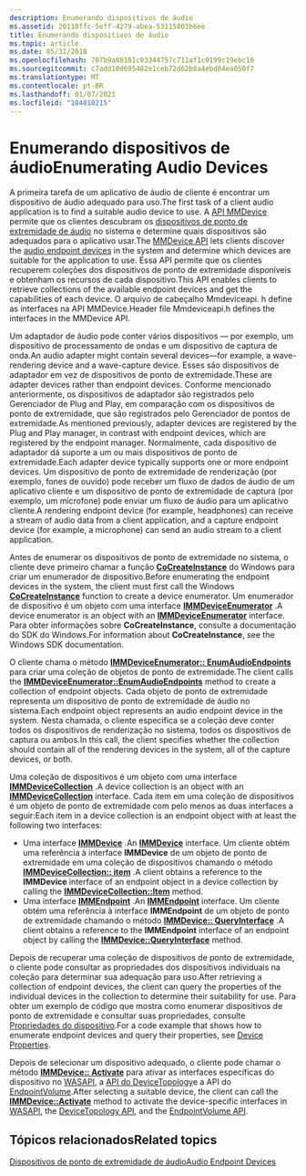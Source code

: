 ```yaml
---
description: Enumerando dispositivos de áudio
ms.assetid: 20110ffc-5eff-4279-abea-53115803b6ee
title: Enumerando dispositivos de áudio
ms.topic: article
ms.date: 05/31/2018
ms.openlocfilehash: 707b9a88181c83344757c711af1c0199c19ebc16
ms.sourcegitcommit: c7add10d695482e1ceb72d62b8a4ebd84ea050f7
ms.translationtype: MT
ms.contentlocale: pt-BR
ms.lasthandoff: 01/07/2021
ms.locfileid: "104010215"
---
```

# <a name="enumerating-audio-devices"></a><span data-ttu-id="31e38-103">Enumerando dispositivos de áudio</span><span class="sxs-lookup"><span data-stu-id="31e38-103">Enumerating Audio Devices</span></span>

<span data-ttu-id="31e38-104">A primeira tarefa de um aplicativo de áudio de cliente é encontrar um dispositivo de áudio adequado para uso.</span><span class="sxs-lookup"><span data-stu-id="31e38-104">The first task of a client audio application is to find a suitable audio device to use.</span></span> <span data-ttu-id="31e38-105">A [API MMDevice](mmdevice-api.md) permite que os clientes descubram os [dispositivos de ponto de extremidade de áudio](audio-endpoint-devices.md) no sistema e determine quais dispositivos são adequados para o aplicativo usar.</span><span class="sxs-lookup"><span data-stu-id="31e38-105">The [MMDevice API](mmdevice-api.md) lets clients discover the [audio endpoint devices](audio-endpoint-devices.md) in the system and determine which devices are suitable for the application to use.</span></span> <span data-ttu-id="31e38-106">Essa API permite que os clientes recuperem coleções dos dispositivos de ponto de extremidade disponíveis e obtenham os recursos de cada dispositivo.</span><span class="sxs-lookup"><span data-stu-id="31e38-106">This API enables clients to retrieve collections of the available endpoint devices and get the capabilities of each device.</span></span> <span data-ttu-id="31e38-107">O arquivo de cabeçalho Mmdeviceapi. h define as interfaces na API MMDevice.</span><span class="sxs-lookup"><span data-stu-id="31e38-107">Header file Mmdeviceapi.h defines the interfaces in the MMDevice API.</span></span>

<span data-ttu-id="31e38-108">Um adaptador de áudio pode conter vários dispositivos — por exemplo, um dispositivo de processamento de ondas e um dispositivo de captura de onda.</span><span class="sxs-lookup"><span data-stu-id="31e38-108">An audio adapter might contain several devices—for example, a wave-rendering device and a wave-capture device.</span></span> <span data-ttu-id="31e38-109">Esses são dispositivos de adaptador em vez de dispositivos de ponto de extremidade.</span><span class="sxs-lookup"><span data-stu-id="31e38-109">These are adapter devices rather than endpoint devices.</span></span> <span data-ttu-id="31e38-110">Conforme mencionado anteriormente, os dispositivos de adaptador são registrados pelo Gerenciador de Plug and Play, em comparação com os dispositivos de ponto de extremidade, que são registrados pelo Gerenciador de pontos de extremidade.</span><span class="sxs-lookup"><span data-stu-id="31e38-110">As mentioned previously, adapter devices are registered by the Plug and Play manager, in contrast with endpoint devices, which are registered by the endpoint manager.</span></span> <span data-ttu-id="31e38-111">Normalmente, cada dispositivo de adaptador dá suporte a um ou mais dispositivos de ponto de extremidade.</span><span class="sxs-lookup"><span data-stu-id="31e38-111">Each adapter device typically supports one or more endpoint devices.</span></span> <span data-ttu-id="31e38-112">Um dispositivo de ponto de extremidade de renderização (por exemplo, fones de ouvido) pode receber um fluxo de dados de áudio de um aplicativo cliente e um dispositivo de ponto de extremidade de captura (por exemplo, um microfone) pode enviar um fluxo de áudio para um aplicativo cliente.</span><span class="sxs-lookup"><span data-stu-id="31e38-112">A rendering endpoint device (for example, headphones) can receive a stream of audio data from a client application, and a capture endpoint device (for example, a microphone) can send an audio stream to a client application.</span></span>

<span data-ttu-id="31e38-113">Antes de enumerar os dispositivos de ponto de extremidade no sistema, o cliente deve primeiro chamar a função [**CoCreateInstance**](/windows/desktop/api/combaseapi/nf-combaseapi-cocreateinstance) do Windows para criar um enumerador de dispositivo.</span><span class="sxs-lookup"><span data-stu-id="31e38-113">Before enumerating the endpoint devices in the system, the client must first call the Windows [**CoCreateInstance**](/windows/desktop/api/combaseapi/nf-combaseapi-cocreateinstance) function to create a device enumerator.</span></span> <span data-ttu-id="31e38-114">Um enumerador de dispositivo é um objeto com uma interface [**IMMDeviceEnumerator**](/windows/desktop/api/Mmdeviceapi/nn-mmdeviceapi-immdeviceenumerator) .</span><span class="sxs-lookup"><span data-stu-id="31e38-114">A device enumerator is an object with an [**IMMDeviceEnumerator**](/windows/desktop/api/Mmdeviceapi/nn-mmdeviceapi-immdeviceenumerator) interface.</span></span> <span data-ttu-id="31e38-115">Para obter informações sobre **CoCreateInstance**, consulte a documentação do SDK do Windows.</span><span class="sxs-lookup"><span data-stu-id="31e38-115">For information about **CoCreateInstance**, see the Windows SDK documentation.</span></span>

<span data-ttu-id="31e38-116">O cliente chama o método [**IMMDeviceEnumerator:: EnumAudioEndpoints**](/windows/desktop/api/Mmdeviceapi/nf-mmdeviceapi-immdeviceenumerator-enumaudioendpoints) para criar uma coleção de objetos de ponto de extremidade.</span><span class="sxs-lookup"><span data-stu-id="31e38-116">The client calls the [**IMMDeviceEnumerator::EnumAudioEndpoints**](/windows/desktop/api/Mmdeviceapi/nf-mmdeviceapi-immdeviceenumerator-enumaudioendpoints) method to create a collection of endpoint objects.</span></span> <span data-ttu-id="31e38-117">Cada objeto de ponto de extremidade representa um dispositivo de ponto de extremidade de áudio no sistema.</span><span class="sxs-lookup"><span data-stu-id="31e38-117">Each endpoint object represents an audio endpoint device in the system.</span></span> <span data-ttu-id="31e38-118">Nesta chamada, o cliente especifica se a coleção deve conter todos os dispositivos de renderização no sistema, todos os dispositivos de captura ou ambos.</span><span class="sxs-lookup"><span data-stu-id="31e38-118">In this call, the client specifies whether the collection should contain all of the rendering devices in the system, all of the capture devices, or both.</span></span>

<span data-ttu-id="31e38-119">Uma coleção de dispositivos é um objeto com uma interface [**IMMDeviceCollection**](/windows/desktop/api/Mmdeviceapi/nn-mmdeviceapi-immdevicecollection) .</span><span class="sxs-lookup"><span data-stu-id="31e38-119">A device collection is an object with an [**IMMDeviceCollection**](/windows/desktop/api/Mmdeviceapi/nn-mmdeviceapi-immdevicecollection) interface.</span></span> <span data-ttu-id="31e38-120">Cada item em uma coleção de dispositivos é um objeto de ponto de extremidade com pelo menos as duas interfaces a seguir:</span><span class="sxs-lookup"><span data-stu-id="31e38-120">Each item in a device collection is an endpoint object with at least the following two interfaces:</span></span>

-   <span data-ttu-id="31e38-121">Uma interface [**IMMDevice**](/windows/desktop/api/Mmdeviceapi/nn-mmdeviceapi-immdevice) .</span><span class="sxs-lookup"><span data-stu-id="31e38-121">An [**IMMDevice**](/windows/desktop/api/Mmdeviceapi/nn-mmdeviceapi-immdevice) interface.</span></span> <span data-ttu-id="31e38-122">Um cliente obtém uma referência à interface **IMMDevice** de um objeto de ponto de extremidade em uma coleção de dispositivos chamando o método [**IMMDeviceCollection:: item**](/windows/desktop/api/Mmdeviceapi/nf-mmdeviceapi-immdevicecollection-item) .</span><span class="sxs-lookup"><span data-stu-id="31e38-122">A client obtains a reference to the **IMMDevice** interface of an endpoint object in a device collection by calling the [**IMMDeviceCollection::Item**](/windows/desktop/api/Mmdeviceapi/nf-mmdeviceapi-immdevicecollection-item) method.</span></span>
-   <span data-ttu-id="31e38-123">Uma interface [**IMMEndpoint**](/windows/desktop/api/Mmdeviceapi/nn-mmdeviceapi-immendpoint) .</span><span class="sxs-lookup"><span data-stu-id="31e38-123">An [**IMMEndpoint**](/windows/desktop/api/Mmdeviceapi/nn-mmdeviceapi-immendpoint) interface.</span></span> <span data-ttu-id="31e38-124">Um cliente obtém uma referência à interface **IMMEndpoint** de um objeto de ponto de extremidade chamando o método [**IMMDevice:: QueryInterface**](/windows/desktop/api/unknwn/nf-unknwn-iunknown-queryinterface(q)) .</span><span class="sxs-lookup"><span data-stu-id="31e38-124">A client obtains a reference to the **IMMEndpoint** interface of an endpoint object by calling the [**IMMDevice::QueryInterface**](/windows/desktop/api/unknwn/nf-unknwn-iunknown-queryinterface(q)) method.</span></span>

<span data-ttu-id="31e38-125">Depois de recuperar uma coleção de dispositivos de ponto de extremidade, o cliente pode consultar as propriedades dos dispositivos individuais na coleção para determinar sua adequação para uso.</span><span class="sxs-lookup"><span data-stu-id="31e38-125">After retrieving a collection of endpoint devices, the client can query the properties of the individual devices in the collection to determine their suitability for use.</span></span> <span data-ttu-id="31e38-126">Para obter um exemplo de código que mostra como enumerar dispositivos de ponto de extremidade e consultar suas propriedades, consulte [Propriedades do dispositivo](device-properties.md).</span><span class="sxs-lookup"><span data-stu-id="31e38-126">For a code example that shows how to enumerate endpoint devices and query their properties, see [Device Properties](device-properties.md).</span></span>

<span data-ttu-id="31e38-127">Depois de selecionar um dispositivo adequado, o cliente pode chamar o método [**IMMDevice:: Activate**](/windows/desktop/api/Mmdeviceapi/nf-mmdeviceapi-immdevice-activate) para ativar as interfaces específicas do dispositivo no [WASAPI](wasapi.md), a [API do DeviceTopology](devicetopology-api.md)e a API do [EndpointVolume](endpointvolume-api.md).</span><span class="sxs-lookup"><span data-stu-id="31e38-127">After selecting a suitable device, the client can call the [**IMMDevice::Activate**](/windows/desktop/api/Mmdeviceapi/nf-mmdeviceapi-immdevice-activate) method to activate the device-specific interfaces in [WASAPI](wasapi.md), the [DeviceTopology API](devicetopology-api.md), and the [EndpointVolume API](endpointvolume-api.md).</span></span>

## <a name="related-topics"></a><span data-ttu-id="31e38-128">Tópicos relacionados</span><span class="sxs-lookup"><span data-stu-id="31e38-128">Related topics</span></span>

<dl> <dt>

[<span data-ttu-id="31e38-129">Dispositivos de ponto de extremidade de áudio</span><span class="sxs-lookup"><span data-stu-id="31e38-129">Audio Endpoint Devices</span></span>](audio-endpoint-devices.md)
</dt> </dl>

 

 

